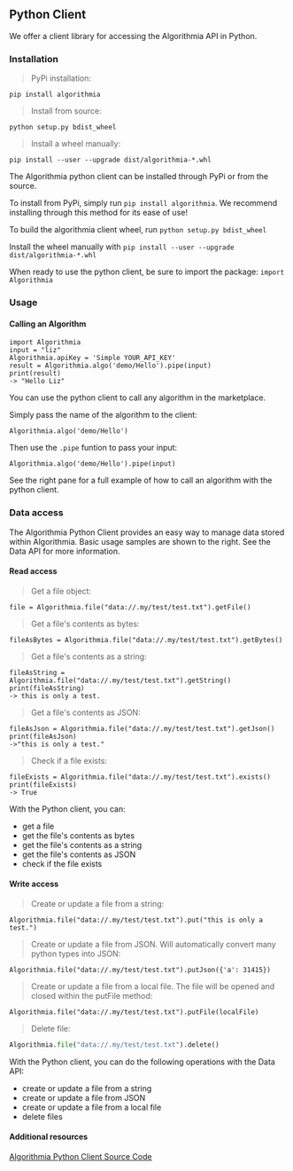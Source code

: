 ## Python Client

We offer a client library for accessing the Algorithmia API in Python.

### Installation

> PyPi installation:

```
pip install algorithmia
```

> Install from source:

```
python setup.py bdist_wheel
```

> Install a wheel manually:

```
pip install --user --upgrade dist/algorithmia-*.whl
```

The Algorithmia python client can be installed through PyPi or from the source.

To install from PyPi, simply run `pip install algorithmia`. We recommend installing through this method for its ease of use!

To build the algorithmia client wheel, run `python setup.py bdist_wheel`

Install the wheel manually with `pip install --user --upgrade dist/algorithmia-*.whl`

When ready to use the python client, be sure to import the package:
`import Algorithmia`

### Usage

#### Calling an Algorithm

```
import Algorithmia
input = "liz"
Algorithmia.apiKey = 'Simple YOUR_API_KEY'
result = Algorithmia.algo('demo/Hello').pipe(input)
print(result)
-> "Hello Liz"
```
You can use the python client to call any algorithm in the marketplace. 

Simply pass the name of the algorithm to the client:

`Algorithmia.algo('demo/Hello')`

Then use the `.pipe` funtion to pass your input:

`Algorithmia.algo('demo/Hello').pipe(input)`

See the right pane for a full example of how to call an algorithm with the python client.

### Data access

The Algorithmia Python Client provides an easy way to manage data stored within Algorithmia. Basic usage samples are shown to the right. See the Data API for more information.

#### Read access

> Get a file object:

```
file = Algorithmia.file("data://.my/test/test.txt").getFile()
```

> Get a file's contents as bytes:

```
fileAsBytes = Algorithmia.file("data://.my/test/test.txt").getBytes()
```

> Get a file's contents as a string:

```
fileAsString = Algorithmia.file("data://.my/test/test.txt").getString() 
print(fileAsString)
-> this is only a test.
```

> Get a file's contents as JSON: 

```
fileAsJson = Algorithmia.file("data://.my/test/test.txt").getJson() 
print(fileAsJson)
->"this is only a test."
```

> Check if a file exists:

```
fileExists = Algorithmia.file("data://.my/test/test.txt").exists()
print(fileExists)
-> True
```

With the Python client, you can:

* get a file
* get the file's contents as bytes
* get the file's contents as a string
* get the file's contents as JSON
* check if the file exists

#### Write access


> Create or update a file from a string:

```
Algorithmia.file("data://.my/test/test.txt").put("this is only a test.")
```

> Create or update a file from JSON. Will automatically convert many python types into JSON:

```
Algorithmia.file("data://.my/test/test.txt").putJson({'a': 31415})
```

> Create or update a file from a local file. The file will be opened and closed within the putFile method:

```
Algorithmia.file("data://.my/test/test.txt").putFile(localFile)
```

> Delete file:
```python
Algorithmia.file("data://.my/test/test.txt").delete()
```


With the Python client, you can do the following operations with the Data API:

* create or update a file from a string
* create or update a file from JSON
* create or update a file from a local file
* delete files

#### Additional resources

<a href="https://github.com/algorithmiaio/algorithmia-python">Algorithmia Python Client Source Code<i class="fa fa-external-link"></i></a>
